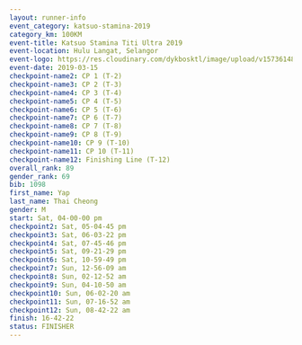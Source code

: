 ```yaml
--- 
layout: runner-info 
event_category: katsuo-stamina-2019 
category_km: 100KM 
event-title: Katsuo Stamina Titi Ultra 2019 
event-location: Hulu Langat, Selangor 
event-logo: https://res.cloudinary.com/dykbosktl/image/upload/v1573614825/Logo/Logo_p7ft6n.png 
event-date: 2019-03-15 
checkpoint-name2: CP 1 (T-2) 
checkpoint-name3: CP 2 (T-3) 
checkpoint-name4: CP 3 (T-4) 
checkpoint-name5: CP 4 (T-5) 
checkpoint-name6: CP 5 (T-6) 
checkpoint-name7: CP 6 (T-7) 
checkpoint-name8: CP 7 (T-8) 
checkpoint-name9: CP 8 (T-9) 
checkpoint-name10: CP 9 (T-10) 
checkpoint-name11: CP 10 (T-11) 
checkpoint-name12: Finishing Line (T-12) 
overall_rank: 89
gender_rank: 69
bib: 1098
first_name: Yap
last_name: Thai Cheong
gender: M
start: Sat, 04-00-00 pm
checkpoint2: Sat, 05-04-45 pm
checkpoint3: Sat, 06-03-22 pm
checkpoint4: Sat, 07-45-46 pm
checkpoint5: Sat, 09-21-29 pm
checkpoint6: Sat, 10-59-49 pm
checkpoint7: Sun, 12-56-09 am
checkpoint8: Sun, 02-12-52 am
checkpoint9: Sun, 04-10-50 am
checkpoint10: Sun, 06-02-20 am
checkpoint11: Sun, 07-16-52 am
checkpoint12: Sun, 08-42-22 am
finish: 16-42-22
status: FINISHER
--- 
```

